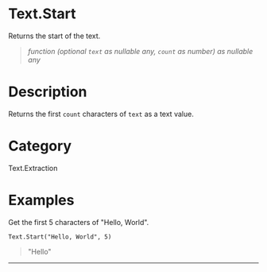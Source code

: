 ﻿# Text.Start
Returns the start of the text.
> _function (optional <code>text</code> as nullable any, <code>count</code> as number) as nullable any_
# Description 
Returns the first <code>count</code> characters of <code>text</code> as a text value.

# Category 
Text.Extraction
# Examples 
Get the first 5 characters of "Hello, World".
```
Text.Start("Hello, World", 5)
```
> "Hello"
***
